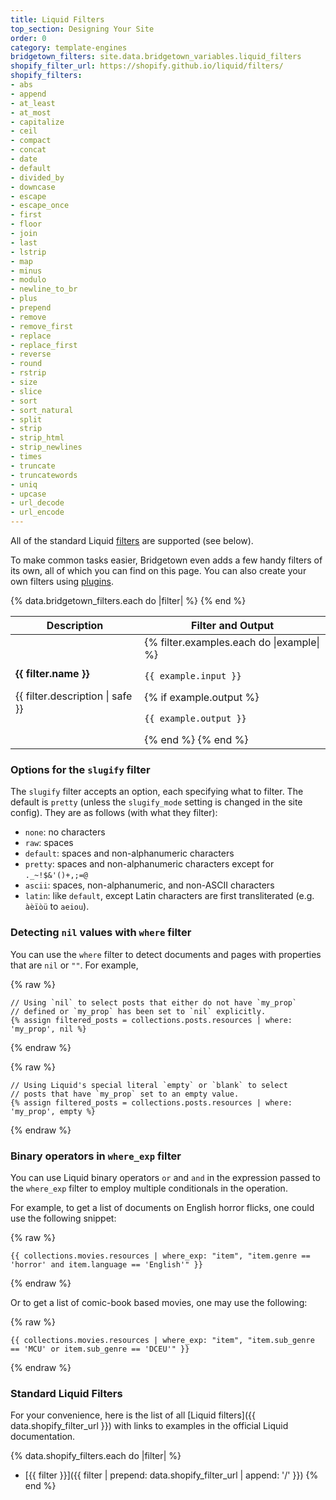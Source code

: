 ```yaml
---
title: Liquid Filters
top_section: Designing Your Site
order: 0
category: template-engines
bridgetown_filters: site.data.bridgetown_variables.liquid_filters
shopify_filter_url: https://shopify.github.io/liquid/filters/
shopify_filters:
- abs
- append
- at_least
- at_most
- capitalize
- ceil
- compact
- concat
- date
- default
- divided_by
- downcase
- escape
- escape_once
- first
- floor
- join
- last
- lstrip
- map
- minus
- modulo
- newline_to_br
- plus
- prepend
- remove
- remove_first
- replace
- replace_first
- reverse
- round
- rstrip
- size
- slice
- sort
- sort_natural
- split
- strip
- strip_html
- strip_newlines
- times
- truncate
- truncatewords
- uniq
- upcase
- url_decode
- url_encode
---
```


All of the standard Liquid [filters](#standard-liquid-filters) are supported (see below).

To make common tasks easier, Bridgetown even adds a few handy filters of its own,
all of which you can find on this page. You can also create your own filters
using [plugins](/docs/plugins/filters).

<table class="settings bigger-output">
  <thead>
    <tr>
      <th>Description</th>
      <th><ui-label class="filter">Filter</ui-label> and <ui-label class="output">Output</ui-label></th>
    </tr>
  </thead>
  <tbody>
    {% data.bridgetown_filters.each do |filter| %}
      <tr>
        <td>
          <p class="name"><strong>{{ filter.name }}</strong></p>
          <p>
            {{ filter.description | safe }}
          </p>
        </td>
        <td class="align-center">
          {% filter.examples.each do |example| %}
            <p><code class="filter">{{ example.input }}</code></p>
            {% if example.output %}<p><code class="output">{{ example.output }}</code></p>{% end %}
          {% end %}
        </td>
      </tr>
    {% end %}
  </tbody>
</table>

### Options for the `slugify` filter

The `slugify` filter accepts an option, each specifying what to filter.
The default is `pretty` (unless the `slugify_mode` setting is changed in the site config). They are as follows (with what they filter):

- `none`: no characters
- `raw`: spaces
- `default`: spaces and non-alphanumeric characters
- `pretty`: spaces and non-alphanumeric characters except for `._~!$&'()+,;=@`
- `ascii`: spaces, non-alphanumeric, and non-ASCII characters
- `latin`: like `default`, except Latin characters are first transliterated (e.g. `àèïòü` to `aeiou`).

### Detecting `nil` values with `where` filter

You can use the `where` filter to detect documents and pages with properties that are `nil` or `""`. For example,

{% raw %}
```liquid
// Using `nil` to select posts that either do not have `my_prop`
// defined or `my_prop` has been set to `nil` explicitly.
{% assign filtered_posts = collections.posts.resources | where: 'my_prop', nil %}
```
{% endraw %}

{% raw %}
```liquid
// Using Liquid's special literal `empty` or `blank` to select
// posts that have `my_prop` set to an empty value.
{% assign filtered_posts = collections.posts.resources | where: 'my_prop', empty %}
```
{% endraw %}

### Binary operators in `where_exp` filter

You can use Liquid binary operators `or` and `and` in the expression passed to the `where_exp` filter to employ multiple
conditionals in the operation.

For example, to get a list of documents on English horror flicks, one could use the following snippet:

{% raw %}
```liquid
{{ collections.movies.resources | where_exp: "item", "item.genre == 'horror' and item.language == 'English'" }}
```
{% endraw %}

Or to get a list of comic-book based movies, one may use the following:

{% raw %}
```liquid
{{ collections.movies.resources | where_exp: "item", "item.sub_genre == 'MCU' or item.sub_genre == 'DCEU'" }}
```
{% endraw %}

### Standard Liquid Filters

For your convenience, here is the list of all [Liquid filters]({{ data.shopify_filter_url }}) with links to examples in the official Liquid documentation.

{% data.shopify_filters.each do |filter| %}
- [{{ filter }}]({{ filter | prepend: data.shopify_filter_url | append: '/' }})
{% end %}
